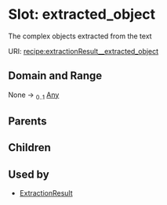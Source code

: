 
# Slot: extracted_object


The complex objects extracted from the text

URI: [recipe:extractionResult__extracted_object](http://w3id.org/ontogpt/recipe/extractionResult__extracted_object)


## Domain and Range

None &#8594;  <sub>0..1</sub> [Any](Any.md)

## Parents


## Children


## Used by

 * [ExtractionResult](ExtractionResult.md)
